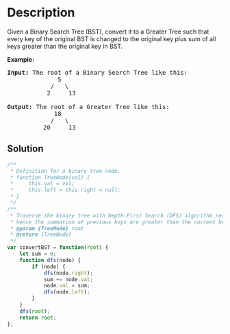 # Description

Given a Binary Search Tree (BST), convert it to a Greater Tree such that every key of the original BST is changed to the original key plus sum of all keys greater than the original key in BST.

**Example:**
<pre>
<b>Input:</b> The root of a Binary Search Tree like this:
              5
            /   \
           2     13<br>
<b>Output:</b> The root of a Greater Tree like this:
             18
            /   \
          20     13
</pre>

## Solution
```javascript
/**
 * Definition for a binary tree node.
 * function TreeNode(val) {
 *     this.val = val;
 *     this.left = this.right = null;
 * }
 */
/**
 * Traverse the binary tree with Depth-First Search (DFS) algorithm reversely
 * hence the summation of previous keys are greater than the current key
 * @param {TreeNode} root
 * @return {TreeNode}
 */
var convertBST = function(root) {
    let sum = 0;
    function dfs(node) {
        if (node) {
            dfs(node.right);
            sum += node.val;
            node.val = sum;
            dfs(node.left);
        }
    }
    dfs(root);
    return root;
};
```